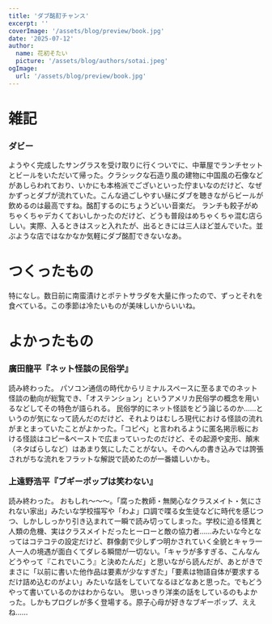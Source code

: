 ```yaml
---
title: 'ダブ酩酊チャンス'
excerpt: ''
coverImage: '/assets/blog/preview/book.jpg'
date: '2025-07-12'
author:
  name: 花初そたい
  picture: '/assets/blog/authors/sotai.jpeg'
ogImage:
  url: '/assets/blog/preview/book.jpg'
---
```

# 雑記
### ダビー
ようやく完成したサングラスを受け取りに行くついでに、中華屋でランチセットとビールをいただいて帰った。クラシックな石造り風の建物に中国風の石像などがあしらわれており、いかにも本格派でございといった佇まいなのだけど、なぜかずっとダブが流れていた。こんな過ごしやすい昼にダブを聴きながらビールが飲めるのは最高ですね。酩酊するのにちょうどいい音楽だ。
ランチも餃子がめちゃくちゃデカくておいしかったのだけど、どうも普段はめちゃくちゃ混む店らしい。実際、入るときはスッと入れたが、出るときには三人ほど並んでいた。並ぶような店ではなかなか気軽にダブ酩酊できないなあ。

# つくったもの
特になし。数日前に南蛮漬けとポテトサラダを大量に作ったので、ずっとそれを食べている。この季節は冷たいものが美味しいからいいね。

# よかったもの
### 廣田龍平『ネット怪談の民俗学』
読み終わった。
パソコン通信の時代からリミナルスペースに至るまでのネット怪談の動向が総覧でき、「オステンション」というアメリカ民俗学の概念を用いるなどしてその特色が語られる。
民俗学的にネット怪談をどう論じるのか……というのが気になって読んだのだけど、それよりはむしろ現代における怪談の流れがまとまっていたことがよかった。「コピペ」と言われるように匿名掲示板における怪談はコピー&ペーストで広まっていったのだけど、その起源や変形、顛末（ネタばらしなど）はあまり気にしたことがない。そのへんの書き込みでは誇張されがちな流れをフラットな解説で読めたのが一番嬉しいかも。

### 上遠野浩平『ブギーポップは笑わない』
読み終わった。
おもしれ～～～。「腐った教師・無関心なクラスメイト・気にされない家出」みたいな学校描写や「わよ」口調で喋る女生徒などに時代を感じつつ、しかししっかり引き込まれて一瞬で読み切ってしまった。学校に迫る怪異と人類の危機、実はクラスメイトだったヒーローと敵の協力者……みたいな今となってはコテコテの設定だけど、群像劇で少しずつ明かされていく全貌とキャラ一人一人の境遇が面白くてダレる瞬間が一切ない。「キャラが多すぎる、こんなんどうやって『これでいこう』と決めたんだ」と思いながら読んだが、あとがきでまさに「以前に書いた他作品は要素が少なすぎた」「要素は物語自体が要求するだけ詰め込むのがよい」みたいな話をしていてなるほどなあと思った。でもどうやって書いているのかはわからない。
思いっきり洋楽の話をしているのもよかった。しかもプログレが多く登場する。原子心母が好きなブギーポップ、ええね……